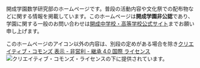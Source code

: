 開成学園数学研究部のホームページです。普段の活動内容や文化祭での配布物などに関する情報を掲載しています。このホームページは**開成学園非公認**であり、学園に関する一般のお問い合わせは[開成中学校・高等学校公式サイト](https://kaiseigakuen.jp)までお願い申し上げます。

このホームページのアイコン以外の内容は、別段の定めがある場合を除き[クリエイティブ・コモンズ 表示 - 非営利 - 継承 4.0 国際 ライセンス](http://creativecommons.org/licenses/by-nc-sa/4.0/)![クリエイティブ・コモンズ・ライセンス](https://i.creativecommons.org/l/by-nc-sa/4.0/88x31.png)の下に提供されています。